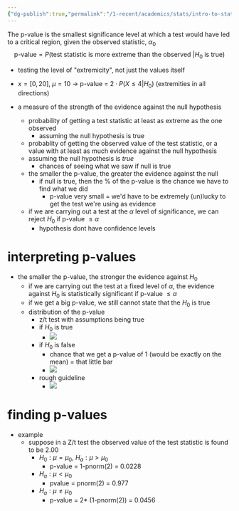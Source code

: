 ```yaml
---
{"dg-publish":true,"permalink":"/1-recent/academics/stats/intro-to-stats/p-values/","created":"2024-03-27T04:20:11.010-04:00","updated":"2025-07-07T17:21:02.379-04:00"}
---
```


The p-value is the smallest significance level at which a test would have led to a critical region, given the observed statistic, $\alpha_{0}$
$$
\text{p-value} = P(\text{test statistic is more extreme than the observed |}H_{0} \text{ is true})
$$
- testing the level of "extremicity", not just the values itself
- $x=[0,20]$, $\mu= 10$ $\to$ p-value = $2\cdot P(X \leq 4 | H_{0})$ (extremities in all directions)

- a measure of the strength of the evidence against the null hypothesis
	- probability of getting a test statistic at least as extreme as the one observed
		- assuming the null hypothesis is true
	- probablity of getting the observed value of the test statistic, or a value with at least as much evidence against the null hypothesis
	- assuming the null hypothesis is *true* 
		- chances of seeing what we saw if null is true
	- the smaller the p-value, the greater the evidence against the null
		- if null is true, then the % of the p-value is the chance we have to find what we did 
			- p-value very small = we'd have to be extremely (un)lucky to get the test we're using as evidence
	- if we are carrying out a test at the $\alpha$ level of significance, we can reject $H_0$ if p-value $\leq \alpha$ 
		- hypothesis dont have confidence levels
# interpreting p-values
-  the smaller the p-value, the stronger the evidence against $H_0$  
	- if we are carrying out the test at a fixed level of $\alpha$, the evidence against $H_0$ is statistically significant if p-value $\leq \alpha$ 
	- if we get a big p-value, we still cannot state that the $H_0$ is true
	- distribution of the p-value
		- z/t test with assumptions being true
		- if $H_0$ is true
			- ![](https://i.imgur.com/q9QDju4.png)
		- if $H_0$ is false
			- chance that we get a p-value of 1 (would be exactly on the mean) = that little bar
			- ![](https://i.imgur.com/zF6TZO0.png)
		- rough guideline
			- ![](https://i.imgur.com/Ju1ssVr.png)
# finding p-values
- example
	- suppose in a Z/t test the observed value of the test statistic is found to be 2.00
		- $H_0:\mu=\mu_0$, $H_a:\mu>\mu_0$ 
			- p-value = 1-pnorm(2) = 0.0228
		- $H_a:\mu < \mu_0$
			- pvalue = pnorm(2) = 0.977
		- $H_a:\mu\neq\mu_0$ 
			- p-value = 2* (1-pnorm(2)) = 0.0456

